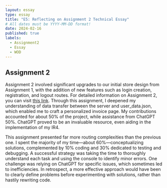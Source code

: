 ```yaml
---
layout: essay
type: essay
title: "E5: Reflecting on Assignment 2 Technical Essay"
# All dates must be YYYY-MM-DD format!
date: 2024-02-16
published: true
labels:
  - Assignment2
  - Essay
  - WOD
---
```


## Assignment 2
Assignment 2 involved significant upgrades to our initial store design from Assignment 1, with the addition of new features such as login creation, registration, and logout routes. For detailed information on Assignment 2, you can visit [this link](https://dport96.github.io/ITM352/modules/Assignment2/). Through this assignment, I deepened my understanding of data transfer between the server and user_data.json, which enabled me to craft a personalized invoice page. My contributions accounted for about 50% of the project, while assistance from ChatGPT 50%. ChatGPT proved to be an invaluable resource, even aiding in the implementation of my IR4.

This assignment presented far more routing complexities than the previous one. I spent the majority of my time—about 60%—conceptualizing solutions, complemented by 10% coding and 30% dedicated to testing and debugging. A successful strategy was taking the time to thoroughly understand each task and using the console to identify minor errors. One challenge was relying on ChatGPT for specific issues, which sometimes led to inefficiencies. In retrospect, a more effective approach would have been to clearly define problems before experimenting with solutions, rather than hastily rewriting code.
